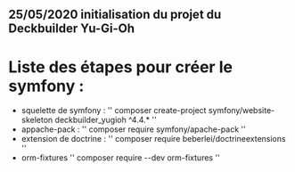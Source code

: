 ## 25/05/2020 initialisation du projet du Deckbuilder Yu-Gi-Oh

# Liste des étapes pour créer le symfony : 

- squelette de symfony :
''
composer create-project symfony/website-skeleton deckbuilder_yugioh ^4.4.*
''
- appache-pack : 
'' 
composer require symfony/apache-pack
''
- extension de doctrine : 
''
composer require beberlei/doctrineextensions
''
- orm-fixtures
''
composer require --dev orm-fixtures
''